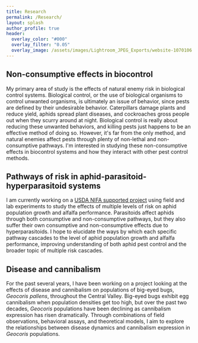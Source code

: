 ```yaml
---
title: Research
permalink: /Research/
layout: splash
author_profile: true
header:
  overlay_color: "#000"
  overlay_filter: "0.05"
  overlay_image: /assets/images/Lightroom_JPEG_Exports/website-1070106.jpg
---
```


## Non-consumptive effects in biocontrol
My primary area of study is the effects of natural enemy risk in biological control systems. Biological control, or the use of biological organisms to control unwanted organisms, is ultimately an issue of behavior, since pests are defined by their undesirable behavior. Caterpillars damage plants and reduce yield, aphids spread plant diseases, and cockroaches gross people out when they scurry around at night. Biological control is really about reducing these unwanted behaviors, and killing pests just happens to be an effective method of doing so. However, it's far from the only method, and natural enemies affect pests through plenty of non-lethal and non-consumptive pathways. I'm interested in studying these non-consumptive effects in biocontrol systems and how they interact with other pest control methods.

## Pathways of risk in aphid-parasitoid-hyperparasitoid systems

I am currently working on a [USDA NIFA supported project](https://nifa.usda.gov/funding-opportunity/agriculture-and-food-research-initiative-education-workforce-development) using field and lab experiments to study the effects of multiple levels of risk on aphid population growth and alfalfa performance. Parasitoids affect aphids through both consumptive and non-consumptive pathways, but they also suffer their own consumptive and non-consumptive effects due to hyperparasitoids. I hope to elucidate the ways by which each specific pathway cascades to the level of aphid population growth and alfalfa performance, improving understanding of both aphid pest control and the broader topic of multiple risk cascades.

## Disease and cannibalism

For the past several years, I have been working on a project looking at the effects of disease and cannibalism on populations of big-eyed bugs, *Geocoris pallens*, throughout the Central Valley. Big-eyed bugs exhibit egg cannibalism when population densities get too high, but over the past two decades, *Geocoris* populations have been declining as cannibalism expression has risen dramatically. Through combinations of field observations, behavioral assays, and theoretical models, I aim to explore the relationships between disease dynamics and cannibalism expression in *Geocoris* populations.